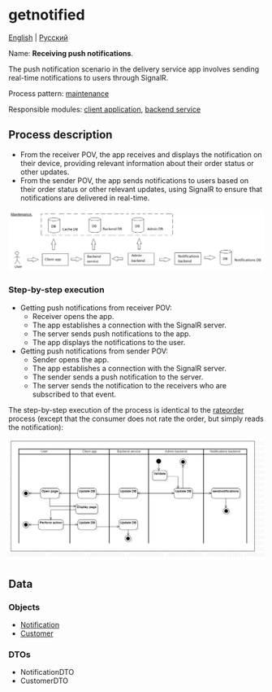 # getnotified

[English](getnotified.md) | [Русский](getnotified.ru.md)

Name: **Receiving push notifications**.

The push notification scenario in the delivery service app involves sending real-time notifications to users through SignalR. 

Process pattern: [maintenance](../../processpatterns/maintenance.md)

Responsible modules: [client application](../../frontend/customerclient.md), [backend service](../../backend/customerbackend.md)

## Process description

- From the receiver POV, the app receives and displays the notification on their device, providing relevant information about their order status or other updates.
- From the sender POV, the app sends notifications to users based on their order status or other relevant updates, using SignalR to ensure that notifications are delivered in real-time.

![maintenance_overall](../../img/maintenance_overall.png)

### Step-by-step execution

- Getting push notifications from receiver POV:
    - Receiver opens the app.
    - The app establishes a connection with the SignalR server.
    - The server sends push notifications to the app.
    - The app displays the notifications to the user.
- Getting push notifications from sender POV:
    - Sender opens the app.
    - The app establishes a connection with the SignalR server.
    - The sender sends a push notification to the server.
    - The server sends the notification to the receivers who are subscribed to that event.

The step-by-step execution of the process is identical to the [rateorder](../customer/rateorder.md) process (except that the consumer does not rate the order, but simply reads the notification):

![customer.rateorder](../../img/activitydiagrams/customer.rateorder.png)

## Data

### Objects 

- [Notification](https://github.com/alexeysp11/workflow-lib/blob/main/src/Models/Business/Customers/Notification.cs)
- [Customer](https://github.com/alexeysp11/workflow-lib/blob/main/src/Models/Business/Customers/Customer.cs)

### DTOs

- NotificationDTO
- CustomerDTO
